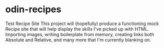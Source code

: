 # odin-recipes
Test Recipe Site
This project will (hopefully) produce a functioning mock Recipe site that will help display the skills I've picked up with HTML. Importing images, writing boilerplate from memory, creating links both Absolute and Relative, and many more that I'm currently blanking on.
